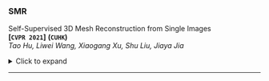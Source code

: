 



### SMR

Self-Supervised 3D Mesh Reconstruction from Single Images  
**[`CVPR 2021`]**	**(`CUHK`)**  
*Tao Hu, Liwei Wang, Xiaogang Xu, Shu Liu, Jiaya Jia*  
<details><summary>Click to expand</summary><p>
shushu 
shuhus 
shuhus 

ssd 

</p></details>

---